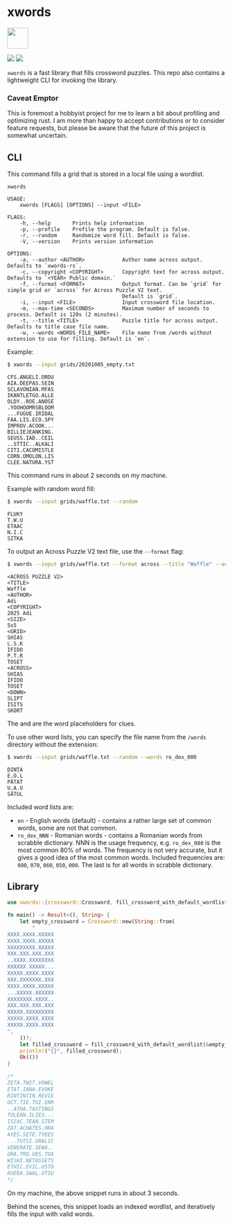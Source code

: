 # xwords

<img src="https://raw.githubusercontent.com/szunami/xwords-rs/main/xwords.png" width="48">

![](https://github.com/szunami/xwords-rs/workflows/Build/badge.svg)
[![](http://meritbadge.herokuapp.com/xwords)](https://crates.io/crates/xwords)

`xwords` is a fast library that fills crossword puzzles. 
This repo also contains a lightweight CLI for invoking the library.

### Caveat Emptor

This is foremost a hobbyist project for me to learn a bit about profiling and optimizing rust. 
I am more than happy to accept contributions or to consider feature requests, 
but please be aware that the future of this project is somewhat uncertain.


## CLI

This command fills a grid that is stored in a local file using a wordlist.

```text
xwords 

USAGE:
    xwords [FLAGS] [OPTIONS] --input <FILE>

FLAGS:
    -h, --help       Prints help information
    -p, --profile    Profile the program. Default is false.
    -r, --random     Randomize word fill. Default is false.
    -V, --version    Prints version information

OPTIONS:
    -a, --author <AUTHOR>            Author name across output. Defaults to `xwords-rs`.
    -c, --copyright <COPYRIGHT>      Copyright text for across output. Defaults to `<YEAR> Public domain.`
    -f, --format <FORMAT>            Output format. Can be `grid` for simple grid or `across` for Across Puzzle V2 text.
                                     Default is `grid`.
    -i, --input <FILE>               Input crossword file location.
    -m, --max-time <SECONDS>         Maximum number of seconds to process. Default is 120s (2 minutes).
    -t, --title <TITLE>              Puzzle title for across output. Defaults to title case file name.
    -w, --words <WORDS_FILE_NAME>    File name from /words without extension to use for filling. Default is `en`.
```

Example:

```bash
$ xwords --input grids/20201005_empty.txt
```

```text
CFS.ANGELI.ORDU
AIA.DEEPAS.SEIN
SCLAVONIAN.MFAS
IKANTLETGO.ALLE
OLDY..ROE.ANOSE
.YOOHOOMRSBLOOM
...FUGUE.IRIDAL
FAA.LIS.ECO.SPY
IMPROV.ACOOK...
BILLIEJEANKING.
SEUSS.IAD..CEIL
..STTIC..ALKALI
CITI.CACOMISTLE
CORN.OMOLON.LIS
CLEE.NATURA.YST
```

This command runs in about 2 seconds on my machine.

Example with random word fill:
    
```bash
$ xwords --input grids/waffle.txt --random
```

```text
FLUKY
T.W.U
ETAAC
N.I.C
SITKA
```

To output an Across Puzzle V2 text file, use the `--format` flag:

```bash
$ xwords --input grids/waffle.txt --format across --title "Waffle" --author "Adi" --copyright "2025 Adi"
```

```text
<ACROSS PUZZLE V2>
<TITLE>
Waffle
<AUTHOR>
Adi
<COPYRIGHT>
2025 Adi
<SIZE>
5x5
<GRID>
SHIAS
L.S.K
IFIDO
P.T.R
TOSET
<ACROSS>
SHIAS
IFIDO
TOSET
<DOWN>
SLIPT
ISITS
SKORT
```

The <ACROSS> and <DOWN> are the word placeholders for clues.

To use other word lists, you can specify the file name from the `/words` directory without the extension:

```bash
$ xwords --input grids/waffle.txt --random --words ro_dex_000
```

```text
DINȚA
E.O.L
PĂTAT
U.A.U
SĂTUL
```

Included word lists are:
- `en` - English words (default) - contains a rather large set of common words, some are not that common.
- `ro_dex_NNN` - Romanian words - contains a Romanian words from scrabble dictionary. 
  NNN is the usage frequency, e.g. `ro_dex_080` is the most common 80% of words. 
  The frequency is not very accurate, but it gives a good idea of the most common words.
  Included frequencies are: `080`, `070`, `060`, `050`, `000`. 
  The last is for all words in scrabble dictionary.

## Library

```rust
use xwords::{crossword::Crossword, fill_crossword_with_default_wordlist};

fn main() -> Result<(), String> {
    let empty_crossword = Crossword::new(String::from(
        "
XXXX.XXXX.XXXXX
XXXX.XXXX.XXXXX
XXXXXXXXX.XXXXX
XXX.XXX.XXX.XXX
..XXXX.XXXXXXXX
XXXXXX.XXXXX...
XXXXX.XXXX.XXXX
XXX.XXXXXXX.XXX
XXXX.XXXX.XXXXX
...XXXXX.XXXXXX
XXXXXXXX.XXXX..
XXX.XXX.XXX.XXX
XXXXX.XXXXXXXXX
XXXXX.XXXX.XXXX
XXXXX.XXXX.XXXX
",
    ))?;
    let filled_crossword = fill_crossword_with_default_wordlist(&empty_crossword, false)?;
    println!("{}", filled_crossword);
    Ok(())
}

/*
ZETA.TWIT.VOWEL
ETAT.IANA.EVOKE
RINTINTIN.REVIE
OCT.TIE.TUI.ENR
..ATHA.TASTINGS
TOLEAN.ILIES...
ISIAC.TEAN.STEM
ZAT.ACHATES.HRA
AYES.SETE.TYEES
...TUTSI.URALIC
VENERATE.SEWA..
ORA.TRO.UES.TOA
WISHI.NETASSETS
ETHIC.EVIL.USTO
RUEDA.SWAL.OTSU
*/
```
On my machine, the above snippet runs in about 3 seconds.

Behind the scenes, this snippet loads an indexed wordlist, and iteratively fills the input with valid words.

